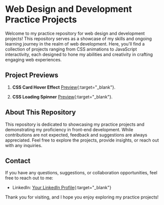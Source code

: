 # Web Design and Development Practice Projects

Welcome to my practice repository for web design and development projects! This repository serves as a showcase of my skills and ongoing learning journey in the realm of web development. Here, you'll find a collection of projects ranging from CSS animations to JavaScript interactivity, each designed to hone my abilities and creativity in crafting engaging web experiences.

## Project Previews
1. **CSS Card Hover Effect** [Preview](https://animated-card-hover-effects.netlify.app){:target="_blank"}.

2. **CSS Loading Spinner** [Preview](https://css-loading-spiner.netlify.app/){:target="_blank"}.

## About This Repository

This repository is dedicated to showcasing my practice projects and demonstrating my proficiency in front-end development. While contributions are not expected, feedback and suggestions are always appreciated. Feel free to explore the projects, provide insights, or reach out with any inquiries.

## Contact

If you have any questions, suggestions, or collaboration opportunities, feel free to reach out to me:

- LinkedIn: [Your LinkedIn Profile](https://www.linkedin.com/in/programicguy/){:target="_blank"}

Thank you for visiting, and I hope you enjoy exploring my practice projects!

